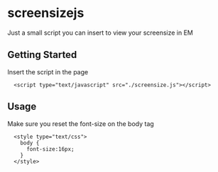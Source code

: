 screensizejs
============

Just a small script you can insert to view your screensize in EM

## Getting Started

Insert the script in the page

```
  <script type="text/javascript" src="./screensize.js"></script>
```

## Usage

Make sure you reset the font-size on the body tag

```
  <style type="text/css">
    body {
      font-size:16px;
    }
  </style>
```